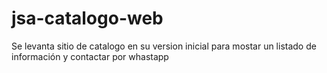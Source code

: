 # jsa-catalogo-web
Se levanta sitio de catalogo en su version inicial para mostar un listado de información y contactar por whastapp 
